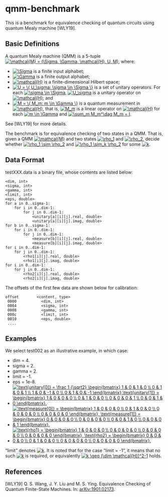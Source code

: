 # qmm-benchmark

This is a benchmark for equivalence checking of quantum circuits using quantum Mealy machine [WLY19].

## Basic Definitions

A quantum Mealy machine (QMM) is a 5-tuple <a href="https://www.codecogs.com/eqnedit.php?latex=\mathcal{M}&space;=&space;(\Sigma,&space;\Gamma,&space;\mathcal{H},&space;U,&space;M)" target="_blank"><img src="https://latex.codecogs.com/gif.latex?\mathcal{M}&space;=&space;(\Sigma,&space;\Gamma,&space;\mathcal{H},&space;U,&space;M)" title="\mathcal{M} = (\Sigma, \Gamma, \mathcal{H}, U, M)" /></a>, where:
* <a href="https://www.codecogs.com/eqnedit.php?latex=\Sigma" target="_blank"><img src="https://latex.codecogs.com/gif.latex?\Sigma" title="\Sigma" /></a> is a finite input alphabet;
* <a href="https://www.codecogs.com/eqnedit.php?latex=\Gamma" target="_blank"><img src="https://latex.codecogs.com/gif.latex?\Gamma" title="\Gamma" /></a> is a finite output alphabet;
* <a href="https://www.codecogs.com/eqnedit.php?latex=\mathcal{H}" target="_blank"><img src="https://latex.codecogs.com/gif.latex?\mathcal{H}" title="\mathcal{H}" /></a> is a finite-dimensional Hilbert space;
* <a href="https://www.codecogs.com/eqnedit.php?latex=U&space;=&space;\{&space;U_\sigma:&space;\sigma&space;\in&space;\Sigma&space;\}" target="_blank"><img src="https://latex.codecogs.com/gif.latex?U&space;=&space;\{&space;U_\sigma:&space;\sigma&space;\in&space;\Sigma&space;\}" title="U = \{ U_\sigma: \sigma \in \Sigma \}" /></a> is a set of unitary operators. For each <a href="https://www.codecogs.com/eqnedit.php?latex=\sigma&space;\in&space;\Sigma" target="_blank"><img src="https://latex.codecogs.com/gif.latex?\sigma&space;\in&space;\Sigma" title="\sigma \in \Sigma" /></a>, <a href="https://www.codecogs.com/eqnedit.php?latex=U_\sigma" target="_blank"><img src="https://latex.codecogs.com/gif.latex?U_\sigma" title="U_\sigma" /></a> is a unitary operator on <a href="https://www.codecogs.com/eqnedit.php?latex=\mathcal{H}" target="_blank"><img src="https://latex.codecogs.com/gif.latex?\mathcal{H}" title="\mathcal{H}" /></a>; and
* <a href="https://www.codecogs.com/eqnedit.php?latex=M&space;=&space;\{&space;M_m:&space;m&space;\in&space;\Gamma&space;\}" target="_blank"><img src="https://latex.codecogs.com/gif.latex?M&space;=&space;\{&space;M_m:&space;m&space;\in&space;\Gamma&space;\}" title="M = \{ M_m: m \in \Gamma \}" /></a> is a quantum measurement in <a href="https://www.codecogs.com/eqnedit.php?latex=\mathcal{H}" target="_blank"><img src="https://latex.codecogs.com/gif.latex?\mathcal{H}" title="\mathcal{H}" /></a>, that is, <a href="https://www.codecogs.com/eqnedit.php?latex=M_m" target="_blank"><img src="https://latex.codecogs.com/gif.latex?M_m" title="M_m" /></a> is a linear operator on <a href="https://www.codecogs.com/eqnedit.php?latex=\mathcal{H}" target="_blank"><img src="https://latex.codecogs.com/gif.latex?\mathcal{H}" title="\mathcal{H}" /></a> for each <a href="https://www.codecogs.com/eqnedit.php?latex=m&space;\in&space;\Gamma" target="_blank"><img src="https://latex.codecogs.com/gif.latex?m&space;\in&space;\Gamma" title="m \in \Gamma" /></a> and <a href="https://www.codecogs.com/eqnedit.php?latex=\sum_m&space;M_m^\dag&space;M_m&space;=&space;I" target="_blank"><img src="https://latex.codecogs.com/gif.latex?\sum_m&space;M_m^\dag&space;M_m&space;=&space;I" title="\sum_m M_m^\dag M_m = I" /></a>.

See [WLY19] for more details.

The benchmark is for equivalence checking of two states in a QMM. That is, given a QMM <a href="https://www.codecogs.com/eqnedit.php?latex=\mathcal{M}" target="_blank"><img src="https://latex.codecogs.com/gif.latex?\mathcal{M}" title="\mathcal{M}" /></a> and two states <a href="https://www.codecogs.com/eqnedit.php?latex=\rho_1" target="_blank"><img src="https://latex.codecogs.com/gif.latex?\rho_1" title="\rho_1" /></a> and <a href="https://www.codecogs.com/eqnedit.php?latex=\rho_2" target="_blank"><img src="https://latex.codecogs.com/gif.latex?\rho_2" title="\rho_2" /></a>, decide whether <a href="https://www.codecogs.com/eqnedit.php?latex=\rho_1&space;\sim&space;\rho_2" target="_blank"><img src="https://latex.codecogs.com/gif.latex?\rho_1&space;\sim&space;\rho_2" title="\rho_1 \sim \rho_2" /></a> and <a href="https://www.codecogs.com/eqnedit.php?latex=\rho_1&space;\sim_k&space;\rho_2" target="_blank"><img src="https://latex.codecogs.com/gif.latex?\rho_1&space;\sim_k&space;\rho_2" title="\rho_1 \sim_k \rho_2" /></a> for some <a href="https://www.codecogs.com/eqnedit.php?latex=k" target="_blank"><img src="https://latex.codecogs.com/gif.latex?k" title="k" /></a>.

## Data Format

testXXX.data is a binary file, whose contents are listed below:

```
<dim, int>
<sigma, int>
<gamma, int>
<limit, int>
<eps, double>
for a in 0..sigma-1:
    for i in 0..dim-1:
        for j in 0..dim-1:
            <unitary[a][i][j].real, double>
            <unitary[a][i][j].imag, double>
for b in 0..sigma-1:
    for i in 0..dim-1:
        for j in 0..dim-1:
            <measure[b][i][j].real, double>
            <measure[b][i][j].imag, double>
for i in 0..dim-1:
    for j in 0..dim-1:
        <rho1[i][j].real, double>
        <rho1[i][j].imag, double>
for i in 0..dim-1:
    for j in 0..dim-1:
        <rho2[i][j].real, double>
        <rho2[i][j].imag, double>
```

The offsets of the first few data are shown below for calibration:

```
offset        <content, type>
 0000	        <dim, int>
 0004	        <sigma, int>
 0008	        <gamma, int>
 000c	        <limit, int>
 0010	        <eps, double>
 ....
```

## Examples

We select test002 as an illustrative example, in which case:
* dim = 4.
* sigma = 2.
* gamma = 2.
* limit = -1.
* eps = 1e-8.
* <a href="https://www.codecogs.com/eqnedit.php?latex=\text{unitary[0]}&space;=&space;\frac&space;1&space;{\sqrt2}&space;\begin{bmatrix}&space;1&space;&&space;0&space;&&space;1&space;&&space;0&space;\\&space;0&space;&&space;1&space;&&space;0&space;&&space;1&space;\\&space;1&space;&&space;0&space;&&space;-1&space;&&space;0&space;\\&space;0&space;&&space;1&space;&&space;0&space;&&space;-1&space;\end{bmatrix},\text{unitary[1]}&space;=&space;\begin{bmatrix}&space;1&space;&&space;0&space;&&space;0&space;&&space;0&space;\\&space;0&space;&&space;1&space;&&space;0&space;&&space;0&space;\\&space;0&space;&&space;0&space;&&space;0&space;&&space;1&space;\\&space;0&space;&&space;0&space;&&space;1&space;&&space;0&space;\end{bmatrix}." target="_blank"><img src="https://latex.codecogs.com/gif.latex?\text{unitary[0]}&space;=&space;\frac&space;1&space;{\sqrt2}&space;\begin{bmatrix}&space;1&space;&&space;0&space;&&space;1&space;&&space;0&space;\\&space;0&space;&&space;1&space;&&space;0&space;&&space;1&space;\\&space;1&space;&&space;0&space;&&space;-1&space;&&space;0&space;\\&space;0&space;&&space;1&space;&&space;0&space;&&space;-1&space;\end{bmatrix},\text{unitary[1]}&space;=&space;\begin{bmatrix}&space;1&space;&&space;0&space;&&space;0&space;&&space;0&space;\\&space;0&space;&&space;1&space;&&space;0&space;&&space;0&space;\\&space;0&space;&&space;0&space;&&space;0&space;&&space;1&space;\\&space;0&space;&&space;0&space;&&space;1&space;&&space;0&space;\end{bmatrix}." title="\text{unitary[0]} = \frac 1 {\sqrt2} \begin{bmatrix} 1 & 0 & 1 & 0 \\ 0 & 1 & 0 & 1 \\ 1 & 0 & -1 & 0 \\ 0 & 1 & 0 & -1 \end{bmatrix},\text{unitary[1]} = \begin{bmatrix} 1 & 0 & 0 & 0 \\ 0 & 1 & 0 & 0 \\ 0 & 0 & 0 & 1 \\ 0 & 0 & 1 & 0 \end{bmatrix}." /></a>
* <a href="https://www.codecogs.com/eqnedit.php?latex=\text{measure[0]}&space;=&space;\begin{bmatrix}&space;1&space;&&space;0&space;&&space;0&space;&&space;0&space;\\&space;0&space;&&space;1&space;&&space;0&space;&&space;0&space;\\&space;0&space;&&space;0&space;&&space;0&space;&&space;0&space;\\&space;0&space;&&space;0&space;&&space;0&space;&&space;0&space;\end{bmatrix},&space;\text{measure[1]}&space;=&space;\begin{bmatrix}&space;0&space;&&space;0&space;&&space;0&space;&&space;0&space;\\&space;0&space;&&space;0&space;&&space;0&space;&&space;0&space;\\&space;0&space;&&space;0&space;&&space;1&space;&&space;0&space;\\&space;0&space;&&space;0&space;&&space;0&space;&&space;1&space;\end{bmatrix}." target="_blank"><img src="https://latex.codecogs.com/gif.latex?\text{measure[0]}&space;=&space;\begin{bmatrix}&space;1&space;&&space;0&space;&&space;0&space;&&space;0&space;\\&space;0&space;&&space;1&space;&&space;0&space;&&space;0&space;\\&space;0&space;&&space;0&space;&&space;0&space;&&space;0&space;\\&space;0&space;&&space;0&space;&&space;0&space;&&space;0&space;\end{bmatrix},&space;\text{measure[1]}&space;=&space;\begin{bmatrix}&space;0&space;&&space;0&space;&&space;0&space;&&space;0&space;\\&space;0&space;&&space;0&space;&&space;0&space;&&space;0&space;\\&space;0&space;&&space;0&space;&&space;1&space;&&space;0&space;\\&space;0&space;&&space;0&space;&&space;0&space;&&space;1&space;\end{bmatrix}." title="\text{measure[0]} = \begin{bmatrix} 1 & 0 & 0 & 0 \\ 0 & 1 & 0 & 0 \\ 0 & 0 & 0 & 0 \\ 0 & 0 & 0 & 0 \end{bmatrix}, \text{measure[1]} = \begin{bmatrix} 0 & 0 & 0 & 0 \\ 0 & 0 & 0 & 0 \\ 0 & 0 & 1 & 0 \\ 0 & 0 & 0 & 1 \end{bmatrix}." /></a>
* <a href="https://www.codecogs.com/eqnedit.php?latex=\text{rho1}&space;=&space;\begin{bmatrix}&space;1&space;&&space;0&space;&&space;0&space;&&space;0&space;\\&space;0&space;&&space;0&space;&&space;0&space;&&space;0&space;\\&space;0&space;&&space;0&space;&&space;0&space;&&space;0&space;\\&space;0&space;&&space;0&space;&&space;0&space;&&space;0&space;\end{bmatrix},&space;\text{rho2}&space;=&space;\begin{bmatrix}&space;0&space;&&space;0&space;&&space;0&space;&&space;0&space;\\&space;0&space;&&space;1&space;&&space;0&space;&&space;0&space;\\&space;0&space;&&space;0&space;&&space;0&space;&&space;0&space;\\&space;0&space;&&space;0&space;&&space;0&space;&&space;0&space;\end{bmatrix}." target="_blank"><img src="https://latex.codecogs.com/gif.latex?\text{rho1}&space;=&space;\begin{bmatrix}&space;1&space;&&space;0&space;&&space;0&space;&&space;0&space;\\&space;0&space;&&space;0&space;&&space;0&space;&&space;0&space;\\&space;0&space;&&space;0&space;&&space;0&space;&&space;0&space;\\&space;0&space;&&space;0&space;&&space;0&space;&&space;0&space;\end{bmatrix},&space;\text{rho2}&space;=&space;\begin{bmatrix}&space;0&space;&&space;0&space;&&space;0&space;&&space;0&space;\\&space;0&space;&&space;1&space;&&space;0&space;&&space;0&space;\\&space;0&space;&&space;0&space;&&space;0&space;&&space;0&space;\\&space;0&space;&&space;0&space;&&space;0&space;&&space;0&space;\end{bmatrix}." title="\text{rho1} = \begin{bmatrix} 1 & 0 & 0 & 0 \\ 0 & 0 & 0 & 0 \\ 0 & 0 & 0 & 0 \\ 0 & 0 & 0 & 0 \end{bmatrix}, \text{rho2} = \begin{bmatrix} 0 & 0 & 0 & 0 \\ 0 & 1 & 0 & 0 \\ 0 & 0 & 0 & 0 \\ 0 & 0 & 0 & 0 \end{bmatrix}." /></a>

“limit” denotes <a href="https://www.codecogs.com/eqnedit.php?latex=k" target="_blank"><img src="https://latex.codecogs.com/gif.latex?k" title="k" /></a>.
It is noted that for the case “limit = -1”, it means that no such <a href="https://www.codecogs.com/eqnedit.php?latex=k" target="_blank"><img src="https://latex.codecogs.com/gif.latex?k" title="k" /></a> is required, or equivalently <a href="https://www.codecogs.com/eqnedit.php?latex=k&space;\geq&space;(\dim&space;\mathcal{H})^2-1" target="_blank"><img src="https://latex.codecogs.com/gif.latex?k&space;\geq&space;(\dim&space;\mathcal{H})^2-1" title="k \geq (\dim \mathcal{H})^2-1" /></a> holds.

## References

[WLY19] Q. S. Wang, J. Y. Liu and M. S. Ying. Equivalence Checking of Quantum Finite-State
Machines. In: [arXiv:1901.02173](https://arxiv.org/pdf/1901.02173.pdf).
